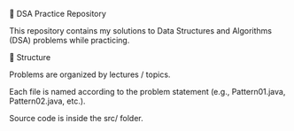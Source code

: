 📘 DSA Practice Repository

This repository contains my solutions to Data Structures and Algorithms (DSA) problems while practicing.

📂 Structure

Problems are organized by lectures / topics.

Each file is named according to the problem statement (e.g., Pattern01.java, Pattern02.java, etc.).

Source code is inside the src/ folder.





